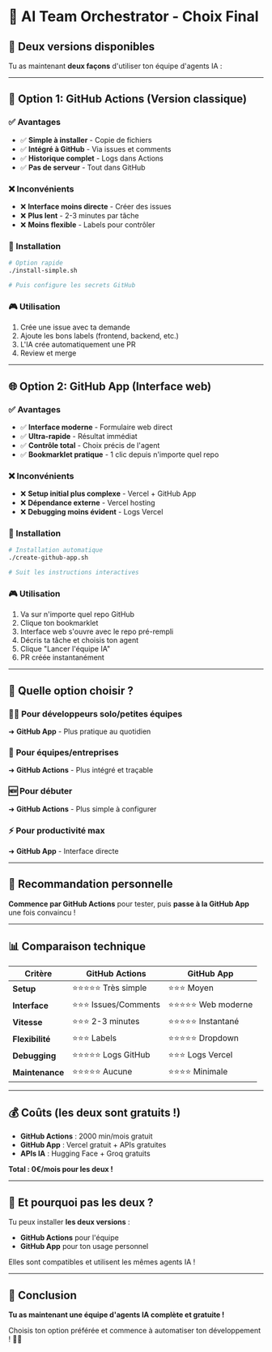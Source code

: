 # 🚀 AI Team Orchestrator - Choix Final

## 🎯 Deux versions disponibles

Tu as maintenant **deux façons** d'utiliser ton équipe d'agents IA :

---

## 🔧 Option 1: GitHub Actions (Version classique)

### ✅ Avantages
- ✅ **Simple à installer** - Copie de fichiers
- ✅ **Intégré à GitHub** - Via issues et comments  
- ✅ **Historique complet** - Logs dans Actions
- ✅ **Pas de serveur** - Tout dans GitHub

### ❌ Inconvénients
- ❌ **Interface moins directe** - Créer des issues
- ❌ **Plus lent** - 2-3 minutes par tâche
- ❌ **Moins flexible** - Labels pour contrôler

### 🚀 Installation
```bash
# Option rapide
./install-simple.sh

# Puis configure les secrets GitHub
```

### 🎮 Utilisation
1. Crée une issue avec ta demande
2. Ajoute les bons labels (frontend, backend, etc.)
3. L'IA crée automatiquement une PR
4. Review et merge

---

## 🌐 Option 2: GitHub App (Interface web)

### ✅ Avantages
- ✅ **Interface moderne** - Formulaire web direct
- ✅ **Ultra-rapide** - Résultat immédiat
- ✅ **Contrôle total** - Choix précis de l'agent
- ✅ **Bookmarklet pratique** - 1 clic depuis n'importe quel repo

### ❌ Inconvénients  
- ❌ **Setup initial plus complexe** - Vercel + GitHub App
- ❌ **Dépendance externe** - Vercel hosting
- ❌ **Debugging moins évident** - Logs Vercel

### 🚀 Installation
```bash
# Installation automatique
./create-github-app.sh

# Suit les instructions interactives
```

### 🎮 Utilisation
1. Va sur n'importe quel repo GitHub
2. Clique ton bookmarklet
3. Interface web s'ouvre avec le repo pré-rempli
4. Décris ta tâche et choisis ton agent
5. Clique "Lancer l'équipe IA"
6. PR créée instantanément

---

## 🤔 Quelle option choisir ?

### 👨‍💻 **Pour développeurs solo/petites équipes**
➜ **GitHub App** - Plus pratique au quotidien

### 🏢 **Pour équipes/entreprises**  
➜ **GitHub Actions** - Plus intégré et traçable

### 🆕 **Pour débuter**
➜ **GitHub Actions** - Plus simple à configurer

### ⚡ **Pour productivité max**
➜ **GitHub App** - Interface directe

---

## 🎯 Recommandation personnelle

**Commence par GitHub Actions** pour tester, puis **passe à la GitHub App** une fois convaincu !

---

## 📊 Comparaison technique

| Critère | GitHub Actions | GitHub App |
|---------|---------------|------------|
| **Setup** | ⭐⭐⭐⭐⭐ Très simple | ⭐⭐⭐ Moyen |
| **Interface** | ⭐⭐⭐ Issues/Comments | ⭐⭐⭐⭐⭐ Web moderne |
| **Vitesse** | ⭐⭐⭐ 2-3 minutes | ⭐⭐⭐⭐⭐ Instantané |
| **Flexibilité** | ⭐⭐⭐ Labels | ⭐⭐⭐⭐⭐ Dropdown |
| **Debugging** | ⭐⭐⭐⭐⭐ Logs GitHub | ⭐⭐⭐ Logs Vercel |
| **Maintenance** | ⭐⭐⭐⭐⭐ Aucune | ⭐⭐⭐⭐ Minimale |

---

## 💰 Coûts (les deux sont gratuits !)

- **GitHub Actions** : 2000 min/mois gratuit
- **GitHub App** : Vercel gratuit + APIs gratuites
- **APIs IA** : Hugging Face + Groq gratuits

**Total : 0€/mois pour les deux !**

---

## 🚀 Et pourquoi pas les deux ?

Tu peux installer **les deux versions** :
- **GitHub Actions** pour l'équipe
- **GitHub App** pour ton usage personnel

Elles sont compatibles et utilisent les mêmes agents IA !

---

## 🎉 Conclusion

**Tu as maintenant une équipe d'agents IA complète et gratuite !**

Choisis ton option préférée et commence à automatiser ton développement ! 🤖✨ 